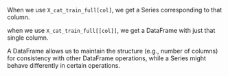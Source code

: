When we use `X_cat_train_full[col]`, we get a Series corresponding to that column.

when we use `X_cat_train_full[[col]]`, we get a DataFrame with just that single column.

A DataFrame allows us to maintain the structure (e.g., number of columns) for consistency with other DataFrame operations, while a Series might behave differently in certain operations.
